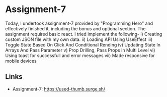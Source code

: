 # Assignment-7

Today, I undertook assignment-7 provided by "Programming Hero" and effectively finished it, including the bonus and optional section. The assignment required basic react. I tried implement the following- 
i) Creating custom JSON file with my own data.
ii) Loading API Using UseEffect 
iii) Toggle State Based On Click And Conditional Rending 
iv) Updating State In Arrays And Pass Parameter 
v) Prop Drilling, Pass Props In Multi Level
vi) Using toast for successfull and error messages
vii) Made responsive for mobile devices

## Links

 - Assignment-7: https://used-thumb.surge.sh/
